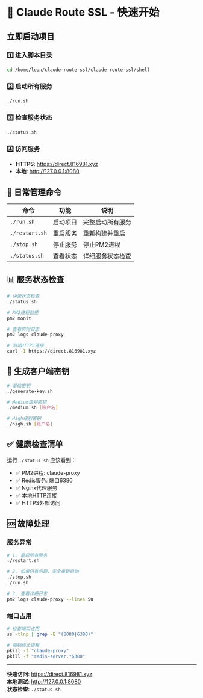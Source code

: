 # 🚀 Claude Route SSL - 快速开始

## 立即启动项目

### 1️⃣ 进入脚本目录
```bash
cd /home/leon/claude-route-ssl/claude-route-ssl/shell
```

### 2️⃣ 启动所有服务
```bash
./run.sh
```

### 3️⃣ 检查服务状态
```bash
./status.sh
```

### 4️⃣ 访问服务
- **HTTPS**: https://direct.816981.xyz
- **本地**: http://127.0.0.1:8080

## 🔄 日常管理命令

| 命令 | 功能 | 说明 |
|------|------|------|
| `./run.sh` | 启动项目 | 完整启动所有服务 |
| `./restart.sh` | 重启服务 | 重新构建并重启 |
| `./stop.sh` | 停止服务 | 停止PM2进程 |
| `./status.sh` | 查看状态 | 详细服务状态检查 |

## 📊 服务状态检查

```bash
# 快速状态检查
./status.sh

# PM2进程监控
pm2 monit

# 查看实时日志
pm2 logs claude-proxy

# 测试HTTPS连接
curl -I https://direct.816981.xyz
```

## 🔑 生成客户端密钥

```bash
# 基础密钥
./generate-key.sh

# Medium级别密钥
./medium.sh [账户名]

# High级别密钥  
./high.sh [账户名]
```

## ✅ 健康检查清单

运行 `./status.sh` 应该看到：
- ✅ PM2进程: claude-proxy
- ✅ Redis服务: 端口6380
- ✅ Nginx代理服务
- ✅ 本地HTTP连接
- ✅ HTTPS外部访问

## 🆘 故障处理

### 服务异常
```bash
# 1. 重启所有服务
./restart.sh

# 2. 如果仍有问题，完全重新启动
./stop.sh
./run.sh

# 3. 查看详细日志
pm2 logs claude-proxy --lines 50
```

### 端口占用
```bash
# 检查端口占用
ss -tlnp | grep -E "(8080|6380)"

# 强制终止进程
pkill -f "claude-proxy"
pkill -f "redis-server.*6380"
```

---

**快速访问**: https://direct.816981.xyz  
**本地测试**: http://127.0.0.1:8080  
**状态检查**: `./status.sh`